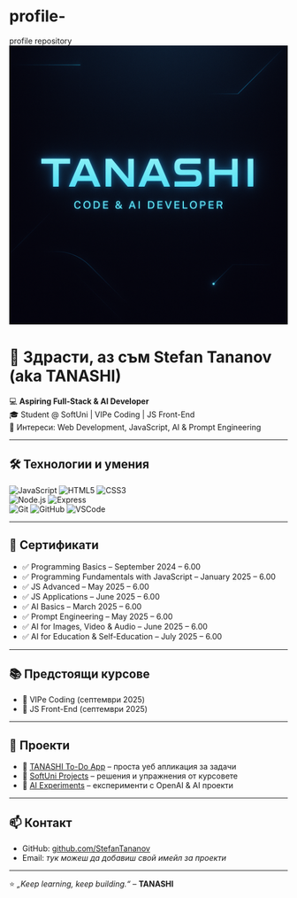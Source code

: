 # profile-
profile repository
![TANASHI Banner](./banner.png)

# 👋 Здрасти, аз съм Stefan Tananov (aka TANASHI)  

💻 **Aspiring Full-Stack & AI Developer**  
🎓 Student @ SoftUni | VIPe Coding | JS Front-End  
🚀 Интереси: Web Development, JavaScript, AI & Prompt Engineering  

---

## 🛠️ Технологии и умения
![JavaScript](https://img.shields.io/badge/JavaScript-ES6+-yellow) 
![HTML5](https://img.shields.io/badge/HTML5-orange) 
![CSS3](https://img.shields.io/badge/CSS3-blue)  
![Node.js](https://img.shields.io/badge/Node.js-green) 
![Express](https://img.shields.io/badge/Express-lightgrey)  
![Git](https://img.shields.io/badge/Git-red) 
![GitHub](https://img.shields.io/badge/GitHub-black) 
![VSCode](https://img.shields.io/badge/VS%20Code-blue)  

---

## 📜 Сертификати
- ✅ Programming Basics – September 2024 – 6.00  
- ✅ Programming Fundamentals with JavaScript – January 2025 – 6.00  
- ✅ JS Advanced – May 2025 – 6.00  
- ✅ JS Applications – June 2025 – 6.00  
- ✅ AI Basics – March 2025 – 6.00  
- ✅ Prompt Engineering – May 2025 – 6.00  
- ✅ AI for Images, Video & Audio – June 2025 – 6.00  
- ✅ AI for Education & Self-Education – July 2025 – 6.00  

---

## 📚 Предстоящи курсове
- 🚀 VIPe Coding (септември 2025)  
- 🚀 JS Front-End (септември 2025)  

---

## 📂 Проекти
- 🔗 [TANASHI To-Do App](#) – проста уеб апликация за задачи  
- 🔗 [SoftUni Projects](#) – решения и упражнения от курсовете  
- 🔗 [AI Experiments](#) – експерименти с OpenAI & AI проекти  

---

## 📫 Контакт
- GitHub: [github.com/StefanTananov](#)  
- Email: *тук можеш да добавиш свой имейл за проекти*  

---

⭐️ *„Keep learning, keep building.“* – **TANASHI**
